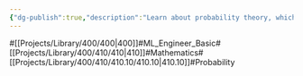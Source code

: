 ```yaml
---
{"dg-publish":true,"description":"Learn about probability theory, which is important in ML math. Probability allows us to predict or evaluate models. Probability and statistics are how we read real-world data and how we use it to predict the future, and we need both.","permalink":"/projects/library/400/410/410-10/410-10/","dgPassFrontmatter":true,"noteIcon":"0","created":"2024-01-24T15:24:09.125+09:00","updated":"2024-06-20T02:48:14.723+09:00"}
---
```


#[[Projects/Library/400/400\|400]]#ML_Engineer_Basic#[[Projects/Library/400/410/410\|410]]#Mathematics#[[Projects/Library/400/410/410.10/410.10\|410.10]]#Probability


